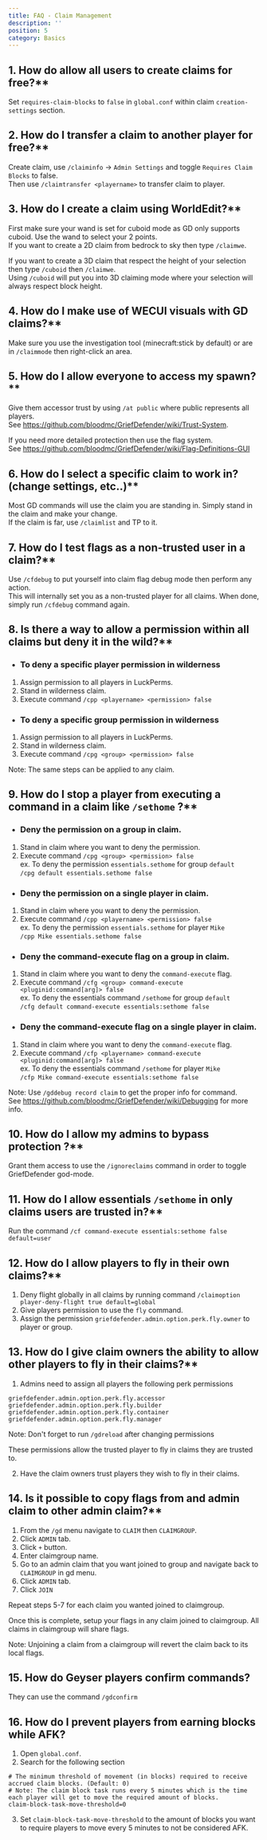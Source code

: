 ```yaml
---
title: FAQ - Claim Management
description: ''
position: 5
category: Basics
---
```


## 1. How do allow all users to create claims for free?**

Set `requires-claim-blocks` to `false` in `global.conf` within claim `creation-settings` section.  

## 2. How do I transfer a claim to another player for free?**

Create claim, use `/claiminfo` -> `Admin Settings` and toggle `Requires Claim Blocks` to false.  
Then use `/claimtransfer <playername>` to transfer claim to player.  

## 3. How do I create a claim using WorldEdit?**  

First make sure your wand is set for cuboid mode as GD only supports cuboid. Use the wand to select your 2 points.  
If you want to create a 2D claim from bedrock to sky then type `/claimwe`.  

If you want to create a 3D claim that respect the height of your selection then type `/cuboid` then `/claimwe`.  
Using `/cuboid` will put you into 3D claiming mode where your selection will always respect block height.  

## 4. How do I make use of WECUI visuals with GD claims?**

Make sure you use the investigation tool (minecraft:stick by default) or are in `/claimmode` then right-click an area.
  
## 5. How do I allow everyone to access my spawn?** 

Give them accessor trust by using `/at public` where public represents all players.  
See https://github.com/bloodmc/GriefDefender/wiki/Trust-System.  

If you need more detailed protection then use the flag system.  
See https://github.com/bloodmc/GriefDefender/wiki/Flag-Definitions-GUI

## 6. How do I select a specific claim to work in? (change settings, etc..)**

Most GD commands will use the claim you are standing in. Simply stand in the claim and make your change.  
If the claim is far, use `/claimlist` and TP to it.  

## 7. How do I test flags as a non-trusted user in a claim?**

Use `/cfdebug` to put yourself into claim flag debug mode then perform any action.  
This will internally set you as a non-trusted player for all claims. When done, simply run `/cfdebug` command again.  

## 8. Is there a way to allow a permission within all claims but deny it in the wild?**

  - ### To deny a specific player permission in wilderness

1. Assign permission to all players in LuckPerms.
2. Stand in wilderness claim.
3. Execute command `/cpp <playername> <permission> false`

  - ### To deny a specific group permission in wilderness

1. Assign permission to all players in LuckPerms.
2. Stand in wilderness claim.
3. Execute command `/cpg <group> <permission> false`

Note: The same steps can be applied to any claim.

## 9. How do I stop a player from executing a command in a claim like `/sethome` ?**  

  - ### Deny the permission on a group in claim.  

1. Stand in claim where you want to deny the permission.  
2. Execute command `/cpg <group> <permission> false`  
ex. To deny the permission `essentials.sethome` for group `default`  
`/cpg default essentials.sethome false`  

  - ### Deny the permission on a single player in claim.  

1. Stand in claim where you want to deny the permission.  
2. Execute command `/cpp <playername> <permission> false`  
ex. To deny the permission `essentials.sethome` for player `Mike`  
`/cpp Mike essentials.sethome false`  

  - ### Deny the command-execute flag on a group in claim.  

1. Stand in claim where you want to deny the `command-execute` flag.  
2. Execute command `/cfg <group> command-execute <pluginid:command[arg]> false`  
ex. To deny the essentials command `/sethome` for group `default`  
`/cfg default command-execute essentials:sethome false`  

  - ### Deny the command-execute flag on a single player in claim.

1. Stand in claim where you want to deny the `command-execute` flag.  
2. Execute command `/cfp <playername> command-execute <pluginid:command[arg]> false`  
ex. To deny the essentials command `/sethome` for player `Mike`  
`/cfp Mike command-execute essentials:sethome false`  

Note: Use `/gddebug record claim` to get the proper info for command.  
See https://github.com/bloodmc/GriefDefender/wiki/Debugging for more info.

## 10. How do I allow my admins to bypass protection ?**  

Grant them access to use the `/ignoreclaims` command in order to toggle GriefDefender god-mode. 

## 11. How do I allow essentials `/sethome` in only claims users are trusted in?**

Run the command `/cf command-execute essentials:sethome false default=user`

## 12. How do I allow players to fly in their own claims?**

1. Deny flight globally in all claims by running command `/claimoption player-deny-flight true default=global`
2. Give players permission to use the `fly` command.
3. Assign the permission `griefdefender.admin.option.perk.fly.owner` to player or group.

## 13. How do I give claim owners the ability to allow other players to fly in their claims?**

1. Admins need to assign all players the following perk permissions
```
griefdefender.admin.option.perk.fly.accessor
griefdefender.admin.option.perk.fly.builder
griefdefender.admin.option.perk.fly.container
griefdefender.admin.option.perk.fly.manager
```
Note: Don't forget to run `/gdreload` after changing permissions

These permissions allow the trusted player to fly in claims they are trusted to.

2. Have the claim owners trust players they wish to fly in their claims.

## 14. Is it possible to copy flags from and admin claim to other admin claim?**

1. From the `/gd` menu navigate to `CLAIM` then `CLAIMGROUP`.
2. Click `ADMIN` tab.
3. Click `+` button.
4. Enter claimgroup name.
5. Go to an admin claim that you want joined to group and navigate back to `CLAIMGROUP` in gd menu.
6. Click `ADMIN` tab.
7. Click `JOIN`

Repeat steps 5-7 for each claim you wanted joined to claimgroup.

Once this is complete, setup your flags in any claim joined to claimgroup. All claims in claimgroup will share flags.

Note: Unjoining a claim from a claimgroup will revert the claim back to its local flags.

## 15. How do Geyser players confirm commands?  

They can use the command `/gdconfirm`  


## 16. How do I prevent players from earning blocks while AFK?  

1. Open `global.conf`.  
2. Search for the following section  
```
# The minimum threshold of movement (in blocks) required to receive accrued claim blocks. (Default: 0)
# Note: The claim block task runs every 5 minutes which is the time each player will get to move the required amount of blocks.
claim-block-task-move-threshold=0
```
3. Set `claim-block-task-move-threshold` to the amount of blocks you want to require players to move every 5 minutes to not be considered AFK.  

